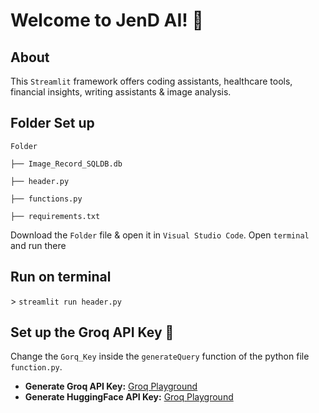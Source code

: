 # Welcome to JenD AI! 🔗

## About

This `Streamlit` framework  offers coding assistants, healthcare tools, financial insights, writing assistants & image analysis.

## Folder Set up

`Folder`

  `├── Image_Record_SQLDB.db`
  
  `├── header.py`
  
  `├── functions.py`
  
  `├── requirements.txt`

Download the `Folder` file & open it in `Visual Studio Code`. Open  `terminal` and run there

## Run on terminal

\> `streamlit run header.py`


## Set up the Groq API Key 🔗
Change the `Gorq_Key` inside the `generateQuery` function of the python file  `function.py`. 

- **Generate Groq API Key:** [Groq Playground](https://console.groq.com/keys)
- **Generate HuggingFace API Key:** [Groq Playground](https://console.groq.com/keys)

